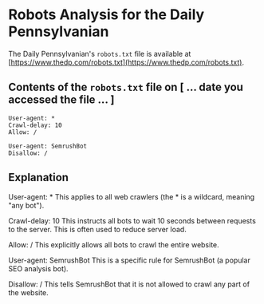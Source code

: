# Robots Analysis for the Daily Pennsylvanian

The Daily Pennsylvanian's `robots.txt` file is available at
[https://www.thedp.com/robots.txt](https://www.thedp.com/robots.txt).

## Contents of the `robots.txt` file on [ ... date you accessed the file ... ]

```
User-agent: *
Crawl-delay: 10
Allow: /

User-agent: SemrushBot
Disallow: /
```

## Explanation

User-agent: *
This applies to all web crawlers (the * is a wildcard, meaning "any bot").

Crawl-delay: 10
This instructs all bots to wait 10 seconds between requests to the server. This is often used to reduce server load.

Allow: /
This explicitly allows all bots to crawl the entire website.

User-agent: SemrushBot
This is a specific rule for SemrushBot (a popular SEO analysis bot).

Disallow: /
This tells SemrushBot that it is not allowed to crawl any part of the website.
